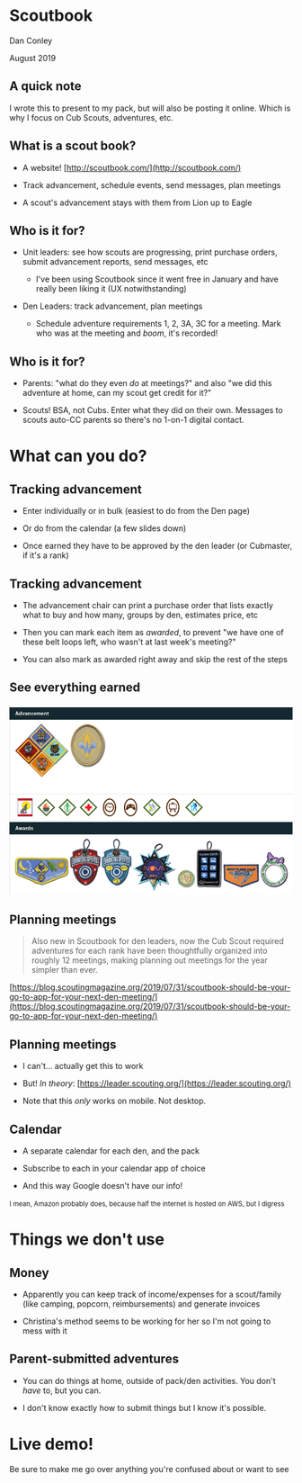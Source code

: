 # Scoutbook
Dan Conley

August 2019


## A quick note
I wrote this to present to my pack, but will also be posting it online. Which is why I focus on Cub Scouts, adventures, etc.



## What is a scout book?
* A website! [http://scoutbook.com/](http://scoutbook.com/)

* Track advancement, schedule events, send messages, plan meetings

* A scout's advancement stays with them from Lion up to Eagle


## Who is it for?
* Unit leaders: see how scouts are progressing, print purchase orders, submit advancement reports, send messages, etc
	* I've been using Scoutbook since it went free in January and have really been liking it (UX notwithstanding)

* Den Leaders: track advancement, plan meetings
	* Schedule adventure requirements 1, 2, 3A, 3C for a meeting. Mark who was at the meeting and _boom_, it's recorded!


## Who is it for?
* Parents: "what do they even _do_ at meetings?" and also "we did this adventure at home, can my scout get credit for it?"

* Scouts! BSA, not Cubs. Enter what they did on their own. Messages to scouts auto-CC parents so there's no 1-on-1 digital contact.



# What can you do?


## Tracking advancement
* Enter individually or in bulk (easiest to do from the Den page)

* Or do from the calendar (a few slides down)

* Once earned they have to be approved by the den leader (or Cubmaster, if it's a rank)


## Tracking advancement
* The advancement chair can print a purchase order that lists exactly what to buy and how many, groups by den, estimates price, etc

* Then you can mark each item as _awarded_, to prevent "we have one of these belt loops left, who wasn't at last week's meeting?"

* You can also mark as awarded right away and skip the rest of the steps


## See everything earned
![a screenshot of ranks, adventures, and awards that a scout has earned](advancement.png)


## Planning meetings
> Also new in Scoutbook for den leaders, now the Cub Scout required adventures for each rank have been thoughtfully organized into roughly 12 meetings, making planning out meetings for the year simpler than ever.

[https://blog.scoutingmagazine.org/2019/07/31/scoutbook-should-be-your-go-to-app-for-your-next-den-meeting/](https://blog.scoutingmagazine.org/2019/07/31/scoutbook-should-be-your-go-to-app-for-your-next-den-meeting/)


## Planning meetings
* I can't... actually get this to work

* But! _In theory_: [https://leader.scouting.org/](https://leader.scouting.org/)

* Note that this _only_ works on mobile. Not desktop.


## Calendar
* A separate calendar for each den, and the pack

* Subscribe to each in your calendar app of choice

* And this way Google doesn't have our info!

<small>I mean, Amazon probably does, because half the internet is hosted on AWS, but I digress</small>



# Things we don't use


## Money
* Apparently you can keep track of income/expenses for a scout/family (like camping, popcorn, reimbursements) and generate invoices

* Christina's method seems to be working for her so I'm not going to mess with it


## Parent-submitted adventures
* You can do things at home, outside of pack/den activities. You don't *have* to, but you can.

* I don't know exactly how to submit things but I know it's possible.



# Live demo!
Be sure to make me go over anything you're confused about or want to see
